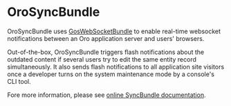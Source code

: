 # OroSyncBundle

OroSyncBundle uses [GosWebSocketBundle](https://github.com/GeniusesOfSymfony/WebSocketBundle) to enable real-time websocket notifications between an Oro application server and users' browsers.

Out-of-the-box, OroSyncBundle triggers flash notifications about the outdated content if several users try to edit the same entity record simultaneously. It also sends flash notifications to all application site visitors once a developer turns on the system maintenance mode by a console's CLI tool.

Fore more information, please see [online SyncBundle documentation](https://doc.oroinc.com/backend/bundles/platform/SyncBundle/).

